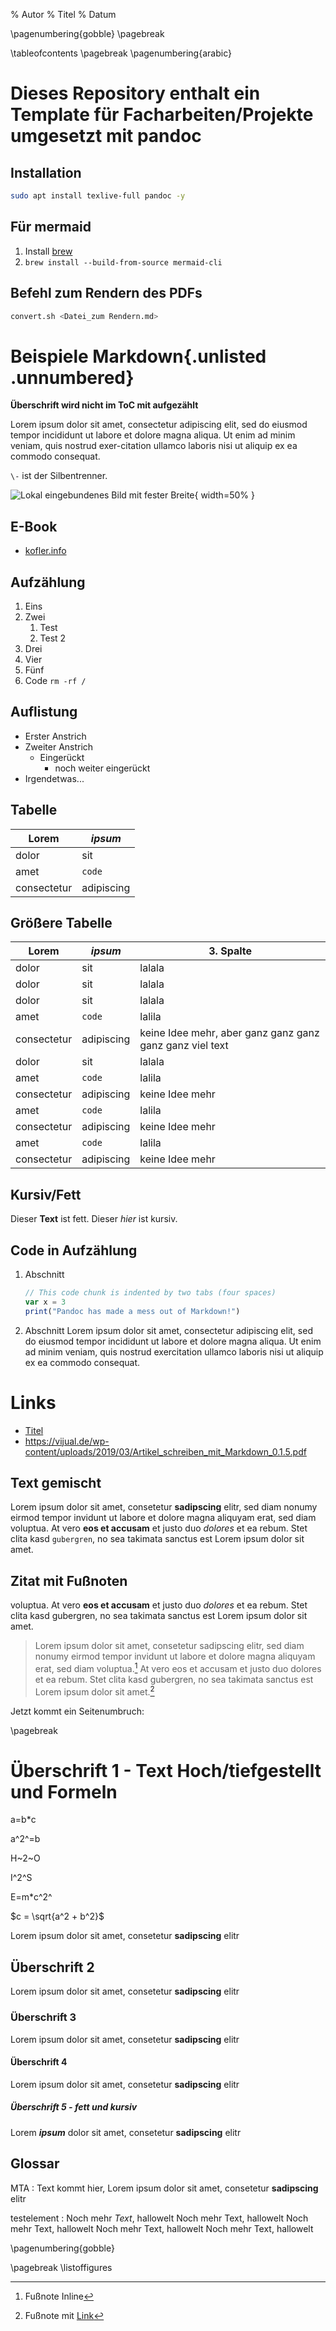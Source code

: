 % Autor
% Titel
% Datum

<!-- verstecke Seitenzahlen bis pagebreak -->
\pagenumbering{gobble}
\pagebreak
<!-- Inhaltsverzeichnis -->
\tableofcontents
\pagebreak
\pagenumbering{arabic}

# Dieses Repository enthalt ein Template für Facharbeiten/Projekte umgesetzt mit pandoc

## Installation

```bash
sudo apt install texlive-full pandoc -y
```

## Für mermaid
1. Install [brew](https://brew.sh)
2. `brew install --build-from-source mermaid-cli`

## Befehl zum Rendern des PDFs

<!-- wird nicht automatisch umgebrochen -->
```bash
convert.sh <Datei_zum Rendern.md>
```


# Beispiele Markdown{.unlisted .unnumbered}

**Überschrift wird nicht im ToC mit aufgezählt**

Lorem ipsum dolor sit amet, consectetur adipiscing elit, sed do eiusmod tempor
incididunt ut labore et dolore magna aliqua. Ut enim ad minim veniam, quis
nostrud exer\-citation ullamco laboris nisi ut aliquip ex ea commodo consequat.

`\-` ist der Silbentrenner.

![Lokal eingebundenes Bild mit fester Breite](img/a.jpg){ width=50% }

## E-Book

* [kofler.info](https://kofler.info/free-ebooks/pandoc2.pdf)

## Aufzählung
1. Eins
2. Zwei
    1. Test
    2. Test 2
4. Drei
5. Vier
7. Fünf
11. Code `rm -rf /`


## Auflistung
- Erster Anstrich
- Zweiter Anstrich
  - Eingerückt
    - noch weiter eingerückt
- Irgendetwas...

## Tabelle

| Lorem       | _ipsum_    |
| --          | --         |
| dolor       | sit        |
| amet        | ```code``` |
| consectetur | adipiscing |


## Größere Tabelle

| Lorem       | _ipsum_    | 3. Spalte                                                |
| --          | --         | --                                                       |
| dolor       | sit        | lalala                                                   |
| dolor       | sit        | lalala                                                   |
| dolor       | sit        | lalala                                                   |
| amet        | ```code``` | lalila                                                   |
| consectetur | adipiscing | keine Idee mehr, aber ganz ganz ganz ganz ganz viel text |
| dolor       | sit        | lalala                                                   |
| amet        | ```code``` | lalila                                                   |
| consectetur | adipiscing | keine Idee mehr                                          |
| amet        | ```code``` | lalila                                                   |
| consectetur | adipiscing | keine Idee mehr                                          |
| amet        | ```code``` | lalila                                                   |
| consectetur | adipiscing | keine Idee mehr                                          |


## Kursiv/Fett

Dieser __Text__ ist fett.
Dieser _hier_ ist kursiv.


## Code in Aufzählung

1. Abschnitt

    ```javascript
    // This code chunk is indented by two tabs (four spaces)
    var x = 3
    print("Pandoc has made a mess out of Markdown!")
    ```

2. Abschnitt
  Lorem ipsum dolor sit amet, consectetur adipiscing elit, sed do eiusmod tempor incididunt ut labore et dolore magna aliqua. Ut enim ad minim veniam, quis nostrud exercitation ullamco laboris nisi ut aliquip ex ea commodo consequat.


# Links

- [Titel](https://vijual.de/wp-content/uploads/2019/03/Artikel_schreiben_mit_Markdown_0.1.5.pdf)
- https://vijual.de/wp-content/uploads/2019/03/Artikel_schreiben_mit_Markdown_0.1.5.pdf



<!-- mehrere Leerzeilen werden zu einer -->




## Text gemischt

Lorem ipsum dolor sit amet, consetetur __sadipscing__ elitr, sed diam nonumy eirmod tempor invidunt ut labore et dolore magna aliquyam erat, sed diam voluptua. At vero **eos et accusam** et justo <!-- Hier steht ein Kommentar -->duo *dolores* et ea rebum. Stet clita kasd ``gubergren``, no sea takimata sanctus est Lorem ipsum dolor sit amet.

## Zitat mit Fußnoten

voluptua. At vero **eos et accusam** et justo <!-- Hier steht ein Kommentar -->duo *dolores* et ea rebum. Stet clita kasd gubergren, no sea takimata sanctus est Lorem ipsum dolor sit amet.

>Lorem ipsum dolor sit amet, consetetur sadipscing elitr, sed diam nonumy eirmod tempor invidunt ut labore et dolore magna aliquyam erat, sed diam voluptua.[^1] At vero eos et accusam et justo duo dolores et ea rebum. Stet clita kasd gubergren, no sea takimata sanctus est Lorem ipsum dolor sit amet.[^3]

[^1]: Fußnote Inline

Jetzt kommt ein Seitenumbruch:

\pagebreak


[^3]: Fußnote mit [Link](https://git.mgrote.net/mg/mirror-munin-contrib/raw/branch/master/images/t-shirts/logo-horizontal-tshirt-black-modified.svg)


# Überschrift 1 - Text Hoch/tiefgestellt und Formeln

a=b*c

a^2^=b

H~2~O

I^2^S

E=m*c^2^

$c = \sqrt{a^2 + b^2}$

Lorem ipsum dolor sit amet, consetetur __sadipscing__ elitr

## Überschrift 2

Lorem ipsum dolor sit amet, consetetur __sadipscing__ elitr

### Überschrift 3

Lorem ipsum dolor sit amet, consetetur __sadipscing__ elitr

#### Überschrift 4

Lorem ipsum dolor sit amet, consetetur __sadipscing__ elitr

##### Überschrift 5 - fett und kursiv

Lorem ***ipsum*** dolor sit amet, consetetur __sadipscing__ elitr

## Glossar

MTA
:    Text kommt hier,
     Lorem ipsum dolor sit amet, consetetur __sadipscing__ elitr

testelement
:    Noch mehr *Text*, hallowelt
     Noch mehr Text, hallowelt
     Noch mehr Text, hallowelt
     Noch mehr Text, hallowelt
     Noch mehr Text, hallowelt

<!-- Abbildungsverzeichnis -->

\pagenumbering{gobble}

\pagebreak
\listoffigures

